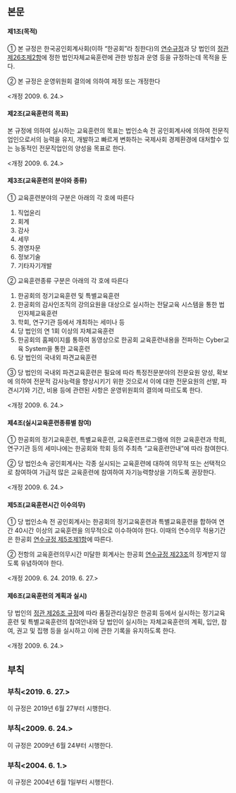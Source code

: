 ## 본문

#### 제1조(목적)

① 본 규정은 한국공인회계사회(이하 “한공회”라 칭한다)의 [연수규정](https://cyber.kicpa.or.kr/siteinfo/download/data_idx/47)과 당 법인의 [정관 제26조제2항](../00-정관/#26)에 정한 법인자체교육훈련에 관한 방침과 운영 등을 규정하는데 목적을 둔다.

② 본 규정은 운영위원회 결의에 의하여 제정 또는 개정한다

<개정 2009. 6. 24.>

#### 제2조(교육훈련의 목표)

본 규정에 의하여 실시하는 교육훈련의 목표는 법인소속 전 공인회계사에 의하여 전문직업인으로서의 능력을 유지, 개발하고 빠르게 변화하는 국제사회 경제환경에 대처할수 있는 능동적인 전문직업인의 양성을 목표로 한다.

<개정 2009. 6. 24.>

#### 제3조(교육훈련의 분야와 종류)

① 교육훈련분야의 구분은 아래의 각 호에 따른다

1.	직업윤리  
2.	회계  
3.	감사  
4.	세무  
5.	경영자문  
6.	정보기술
7.	기타자기개발

② 교육훈련종류 구분은 아래의 각 호에 따른다

1.	한공회의 정기교육훈련 및 특별교육훈련
2.	한공회의 감사인조직의 강의요원을 대상으로 실시하는 전달교육 시스템을 통한 법인자체교육훈련
3.	학회, 연구기관 등에서 개최하는 세미나 등
4.	당 법인의 연 1회 이상의 자체교육훈련
5.	한공회의 홈페이지를 통하여 동영상으로 한공회 교육훈련내용을 전파하는 Cyber교육 System을 통한 교육훈련
6.	당 법인의 국내외 파견교육훈련

③ 당 법인의 국내외 파견교육훈련은 필요에 따라 특정전문분야의 전문요원 양성, 확보에 의하여 전문적 감사능력을 향상시키기 위한 것으로서 이에 대한 전문요원의 선발, 파견시기와 기간, 비용 등에 관련된 사항은 운영위원회의 결의에 따르도록 한다.

<개정 2009. 6. 24.>

#### 제4조(실시교육훈련종류별 참여)

① 한공회의 정기교육훈련, 특별교육훈련, 교육훈련프로그램에 의한 교육훈련과 학회, 연구기관 등의 세미나에는 한공회와 학회 등의 주최측 “교육훈련안내”에 따라 참여한다.  

② 당 법인소속 공인회계사는 각종 실시되는 교육훈련에 대하여 의무적 또는 선택적으로 참여하여 가급적 많은 교육훈련에 참여하여 자기능력향상을 기하도록 권장한다.

<개정 2009. 6. 24.>

#### 제5조(교육훈련시간 이수의무)

① 당 법인소속 전 공인회계사는 한공회의 정기교육훈련과 특별교육훈련을 합하여 연간 40시간 이상의 교육훈련을 의무적으로 이수하여야 한다. 이때의 연수의무 적용기간은 한공회 [연수규정 제5조제1항](https://cyber.kicpa.or.kr/siteinfo/download/data_idx/47)에 따른다.

② 전항의 교육훈련의무시간 미달한 회계사는 한공회 [연수규정 제23조](https://cyber.kicpa.or.kr/siteinfo/download/data_idx/47)의 징계받지 않도록 유념하여야 한다.

<개정 2009. 6. 24. 2019. 6. 27.>

#### 제6조(교육훈련의 계획과 실시)

당 법인의 [정관 제26조 규정](../00-정관/#26)에 따라 품질관리실장은 한공회 등에서 실시하는 정기교육훈련 및 특별교육훈련의 참여안내와 당 법인이 실시하는 자체교육훈련의 계획, 입안, 참여, 권고 및 집행 등을 실시하고 이에 관한 기록을 유지하도록 한다.

<개정 2009. 6. 24.>

## 부칙

### 부칙<2019. 6. 27.>

이 규정은 2019년 6월 27부터 시행한다.

### 부칙<2009. 6. 24.>

이 규정은 2009년 6월 24부터 시행한다.

### 부칙<2004. 6. 1.>

이 규정은 2004년 6월 1일부터 시행한다.